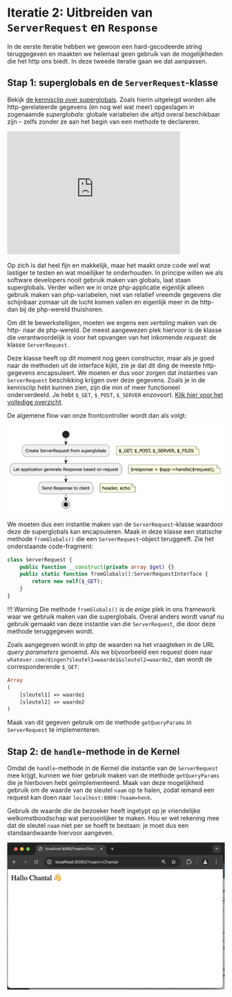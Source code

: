 # Iteratie 2: Uitbreiden van `ServerRequest` en `Response`

In de eerste iteratie hebben we gewoon een hard-gecodeerde string teruggegeven en maakten we helemaal geen gebruik van de mogelijkheden die het http ons biedt. In deze tweede iteratie gaan we dat aanpassen.

## Stap 1: superglobals en de `ServerRequest`-klasse

Bekijk [de kennisclip over superglobals](https://video.hanze.nl/media/Kennisclip+web+2%3A+5.superglobals/0_nnouqhx9). Zoals hierin uitgelegd worden alle http-gerelateerde gegevens (en nog wel wat meer) opgeslagen in zogenaamde *superglobals*: globale variabelen die altijd overal beschikbaar zijn – zelfs zonder ze aan het begin van een methode te declareren.

<iframe id="kaltura_player" src='https://api.eu.kaltura.com/p/337/embedPlaykitJs/uiconf_id/23454676?iframeembed=true&amp;entry_id=0_nnouqhx9&amp;config%5Bprovider%5D=%7B%22widgetId%22%3A%220_xxrk8mee%22%7D&amp;config%5Bplayback%5D=%7B%22startTime%22%3A0%7D'  style="width: 400px;height: 285px;border: 0;" allowfullscreen webkitallowfullscreen mozAllowFullScreen allow="autoplay *; fullscreen *; encrypted-media *" sandbox="allow-downloads allow-forms allow-same-origin allow-scripts allow-top-navigation allow-pointer-lock allow-popups allow-modals allow-orientation-lock allow-popups-to-escape-sandbox allow-presentation allow-top-navigation-by-user-activation" title="Kennisclip web 2: 5.superglobals"></iframe>

Op zich is dat heel fijn en makkelijk, maar het maakt onze code wel wat lastiger te testen en wat moeilijker te onderhouden. In principe willen we als software developers nooit gebruik maken van globals, laat staan superglobals. Verder willen we in onze php-applicatie eigenlijk alleen gebruik maken van php-variabelen, niet van relatief vreemde gegevens die schijnbaar zomaar uit de lucht komen vallen en eigenlijk meer in de http- dan bij de php-wereld thuishoren.

Om dit te bewerkstelligen, moeten we ergens een *vertaling* maken van de http- naar de php-wereld. De meest aangewezen plek hiervoor is de klasse die verantwoordelijk is voor het opvangen van het inkomende *request*: de klasse `ServerRequest`.

Deze klasse heeft op dit moment nog geen constructor, maar als je goed naar de methoden uit de interface kijkt, zie je dat dit ding de meeste http-gegevens encapsuleert. We moeten er dus voor zorgen dat instanties van `ServerRequest` beschikking krijgen over deze gegevens. Zoals je in de kennisclip hebt kunnen zien, zijn die min of meer functioneel onderverdeeld. Je hebt `$_GET`, `$_POST`, `$_SERVER` enzovoort. [Klik hier voor het volledige overzicht](https://www.php.net/manual/en/language.variables.superglobals.php).

De algemene flow van onze frontcontroller wordt dan als volgt:

![De algemene flow van de frontcontroller](../imgs/frontcontrolller-flow.png)

We moeten dus een instantie maken van de `ServerRequest`-klasse waardoor deze de superglobals kan encapsuleren. Maak in deze klasse een statische methode `fromGlobals()` die een `ServerRequest`-object teruggeeft. Zie het onderstaande code-fragment:

```php
class ServerRequest {
    public function __construct(private array $get) {}
    public static function fromGlobals():ServerRequestInterface {
        return new self($_GET);
    }
}
```

!!! Warning
    Die methode `fromGlobals()` is de *enige* plek in ons framework waar we gebruik maken van die superglobals. Overal anders wordt vanaf nu gebruik gemaakt van deze instantie van die `ServerRequest`, die door deze methode teruggegeven wordt.

Zoals aangegeven wordt in php de waarden na het vraagteken in de URL *query parameters* genoemd. Als we bijvoorbeeld een request doen naar `whatever.com/dingen?sleutel1=waarde1&sleutel2=waarde2`, dan wordt de corresponderende `$_GET`:

```php
Array
(
    [sleutel1] => waarde1
    [sleutel2] => waarde2
)
```

Maak van dit gegeven gebruik om de methode `getQueryParams` in `ServerRequest` te implementeren.

## Stap 2: de `handle`-methode in de Kernel

Omdat de `handle`-methode in de Kernel die instantie van de `ServerRequest` mee krijgt, kunnen we hier gebruik maken van de methode `getQueryParams` die je hierboven hebt geïmplementeerd. Maak van deze mogelijkheid gebruik om de waarde van de sleutel `naam` op te halen, zodat iemand een request kan doen naar `localhost:8000:?naam=henk`.

Gebruik de waarde die de bezoeker heeft ingetypt op je vriendelijke welkomstboodschap wat persoonlijker te maken. Hou er wel rekening mee dat de sleutel `naam` niet per se hoeft te bestaan: je moet dus een standaardwaarde hiervoor aangeven.

![Het resultaat na de tweede iteratie](../imgs/iteratie2.png)
